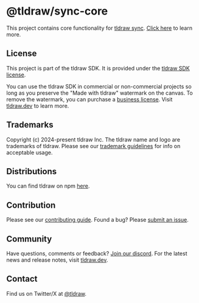 # @tldraw/sync-core

This project contains core functionality for [tldraw sync](https://tldraw.dev/docs/sync/?utm_source=github&utm_medium=readme&utm_campaign=learn-more). [Click here](https://tldraw.dev/blog/product/announcing-tldraw-sync/?utm_source=github&utm_medium=readme&utm_campaign=learn-more) to learn more.

## License

This project is part of the tldraw SDK. It is provided under the [tldraw SDK license](https://github.com/tldraw/tldraw/blob/main/LICENSE.md).

You can use the tldraw SDK in commercial or non-commercial projects so long as you preserve the "Made with tldraw" watermark on the canvas. To remove the watermark, you can purchase a [business license](https://tldraw.dev/?utm_source=github&utm_medium=readme&utm_campaign=learn-more#pricing). Visit [tldraw.dev](https://tldraw.dev/?utm_source=github&utm_medium=readme&utm_campaign=learn-more) to learn more.

## Trademarks

Copyright (c) 2024-present tldraw Inc. The tldraw name and logo are trademarks of tldraw. Please see our [trademark guidelines](https://github.com/tldraw/tldraw/blob/main/TRADEMARKS.md) for info on acceptable usage.

## Distributions

You can find tldraw on npm [here](https://www.npmjs.com/package/@tldraw/tldraw?activeTab=versions).

## Contribution

Please see our [contributing guide](https://github.com/tldraw/tldraw/blob/main/CONTRIBUTING.md). Found a bug? Please [submit an issue](https://github.com/tldraw/tldraw/issues/new).

## Community

Have questions, comments or feedback? [Join our discord](https://discord.tldraw.com/?utm_source=github&utm_medium=readme&utm_campaign=sociallink). For the latest news and release notes, visit [tldraw.dev](https://tldraw.dev/?utm_source=github&utm_medium=readme&utm_campaign=learn-more).

## Contact

Find us on Twitter/X at [@tldraw](https://twitter.com/tldraw).
